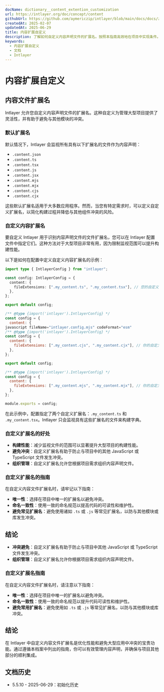 ```yaml
---
docName: dictionary__content_extention_customization
url: https://intlayer.org/doc/concept/content
githubUrl: https://github.com/aymericzip/intlayer/blob/main/docs/docs/zh/dictionary/content_extention_customization.md
createdAt: 2025-02-07
updatedAt: 2025-06-29
title: 内容扩展自定义
description: 了解如何自定义内容声明文件的扩展名。按照本指南高效地在项目中实现条件。
keywords:
  - 内容扩展自定义
  - 文档
  - Intlayer
---
```


# 内容扩展自定义

## 内容文件扩展名

Intlayer 允许您自定义内容声明文件的扩展名。这种自定义为管理大型项目提供了灵活性，并有助于避免与其他模块的冲突。

### 默认扩展名

默认情况下，Intlayer 会监视所有具有以下扩展名的文件作为内容声明：

- `.content.json`
- `.content.ts`
- `.content.tsx`
- `.content.js`
- `.content.jsx`
- `.content.mjs`
- `.content.mjx`
- `.content.cjs`
- `.content.cjx`

这些默认扩展名适用于大多数应用程序。然而，当您有特定需求时，可以定义自定义扩展名，以简化构建过程并降低与其他组件冲突的风险。

### 自定义内容扩展名

要自定义 Intlayer 用于识别内容声明文件的文件扩展名，您可以在 Intlayer 配置文件中指定它们。这种方法对于大型项目非常有用，因为限制监视范围可以提升构建性能。

以下是如何在配置中定义自定义内容扩展名的示例：

```typescript fileName="intlayer.config.ts" codeFormat="typescript"
import type { IntlayerConfig } from "intlayer";

const config: IntlayerConfig = {
  content: {
    fileExtensions: [".my_content.ts", ".my_content.tsx"], // 您的自定义扩展名
  },
};

export default config;
```

```javascript fileName="intlayer.config.mjs" codeFormat="esm"
/** @type {import('intlayer').IntlayerConfig} */
const config = {
  content: {
javascript fileName="intlayer.config.mjs" codeFormat="esm"
/** @type {import('intlayer').IntlayerConfig} */
const config = {
  content: {
    fileExtensions: [".my_content.cjs", ".my_content.cjx"], // 你的自定义扩展名
  },
};

export default config;
```

```javascript fileName="intlayer.config.cjs" codeFormat="commonjs"
/** @type {import('intlayer').IntlayerConfig} */
const config = {
  content: {
    fileExtensions: [".my_content.mjs", ".my_content.mjx"], // 你的自定义扩展名
  },
};

module.exports = config;
```

在此示例中，配置指定了两个自定义扩展名：`.my_content.ts` 和 `.my_content.tsx`。Intlayer 只会监视具有这些扩展名的文件来构建字典。

### 自定义扩展名的好处

- **构建性能**：减少监视文件的范围可以显著提升大型项目的构建性能。
- **避免冲突**：自定义扩展名有助于防止与项目中的其他 JavaScript 或 TypeScript 文件发生冲突。
- **组织管理**：自定义扩展名允许您根据项目需求组织内容声明文件。

### 自定义扩展名的指南

在自定义内容文件扩展名时，请牢记以下指南：

- **唯一性**：选择在项目中唯一的扩展名以避免冲突。
- **命名一致性**：使用一致的命名规范以提高代码的可读性和维护性。
- **避免常见扩展名**：避免使用诸如 `.ts` 或 `.js` 等常见扩展名，以防与其他模块或库发生冲突。

## 结论

- **冲突避免**：自定义扩展名有助于防止与项目中其他 JavaScript 或 TypeScript 文件发生冲突。
- **组织管理**：自定义扩展名允许你根据项目需求组织内容声明文件。

### 自定义扩展名指南

在自定义内容文件扩展名时，请注意以下指南：

- **唯一性**：选择在项目中唯一的扩展名以避免冲突。
- **命名一致性**：使用一致的命名规范以提升代码可读性和维护性。
- **避免常用扩展名**：避免使用如 `.ts` 或 `.js` 等常见扩展名，以防与其他模块或库冲突。

## 结论

在 Intlayer 中自定义内容文件扩展名是优化性能和避免大型应用中冲突的宝贵功能。通过遵循本档案中列出的指南，你可以有效管理内容声明，并确保与项目其他部分的顺利集成。

## 文档历史

- 5.5.10 - 2025-06-29：初始化历史
